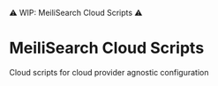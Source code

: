 ⚠️ WIP: MeiliSearch Cloud Scripts ⚠️

# MeiliSearch Cloud Scripts

Cloud scripts for cloud provider agnostic configuration
